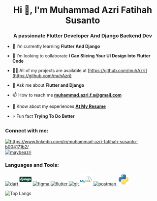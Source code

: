 <h1 align="center">Hi 👋, I'm Muhammad Azri Fatihah Susanto</h1>
<h3 align="center">A passionate Flutter Developer And Django Backend Dev</h3>

- 🌱 I’m currently learning **Flutter And Django**

- 👯 I’m looking to collaborate **I Can Slicing Your UI Design Into Flutter Code**

- 👨‍💻 All of my projects are available at [https://github.com/muhAzri](https://github.com/muhAzri)

- 💬 Ask me about **Flutter and Django**

- 📫 How to reach me **muhammad.azri.f.s@gmail.com**

- 📄 Know about my experiences [**At My Resume**](https://bit.ly/3F6vUlS)

- ⚡ Fun fact **Trying To Do Better**

<h3 align="left">Connect with me:</h3>
<p align="left">
<a href="https://linkedin.com/in/https://www.linkedin.com/in/muhammad-azri-fatihah-susanto-b004171b2/" target="blank"><img align="center" src="https://raw.githubusercontent.com/rahuldkjain/github-profile-readme-generator/master/src/images/icons/Social/linked-in-alt.svg" alt="https://www.linkedin.com/in/muhammad-azri-fatihah-susanto-b004171b2/" height="30" width="40" /></a>
<a href="https://instagram.com/maybeazri" target="blank"><img align="center" src="https://raw.githubusercontent.com/rahuldkjain/github-profile-readme-generator/master/src/images/icons/Social/instagram.svg" alt="maybeazri" height="30" width="40" /></a>
</p>

<h3 align="left">Languages and Tools:</h3>
<p align="left"> <a href="https://dart.dev" target="_blank" rel="noreferrer"> <img src="https://www.vectorlogo.zone/logos/dartlang/dartlang-icon.svg" alt="dart" width="40" height="40"/> </a> <a href="https://www.djangoproject.com/" target="_blank" rel="noreferrer"> <img src="https://raw.githubusercontent.com/devicons/devicon/master/icons/django/django-original.svg" alt="django" width="40" height="40"/> </a> <a href="https://www.figma.com/" target="_blank" rel="noreferrer"> <img src="https://www.vectorlogo.zone/logos/figma/figma-icon.svg" alt="figma" width="40" height="40"/> </a> <a href="https://flutter.dev" target="_blank" rel="noreferrer"> <img src="https://www.vectorlogo.zone/logos/flutterio/flutterio-icon.svg" alt="flutter" width="40" height="40"/> </a> <a href="https://git-scm.com/" target="_blank" rel="noreferrer"> <img src="https://www.vectorlogo.zone/logos/git-scm/git-scm-icon.svg" alt="git" width="40" height="40"/> </a> <a href="https://www.mysql.com/" target="_blank" rel="noreferrer"> <img src="https://raw.githubusercontent.com/devicons/devicon/master/icons/mysql/mysql-original-wordmark.svg" alt="mysql" width="40" height="40"/> </a> <a href="https://postman.com" target="_blank" rel="noreferrer"> <img src="https://www.vectorlogo.zone/logos/getpostman/getpostman-icon.svg" alt="postman" width="40" height="40"/> </a> <a href="https://www.python.org" target="_blank" rel="noreferrer"> <img src="https://raw.githubusercontent.com/devicons/devicon/master/icons/python/python-original.svg" alt="python" width="40" height="40"/> </a> </p>

![Top Langs](https://github-readme-stats.vercel.app/api/top-langs/?username=muhazri&layout=compact)
